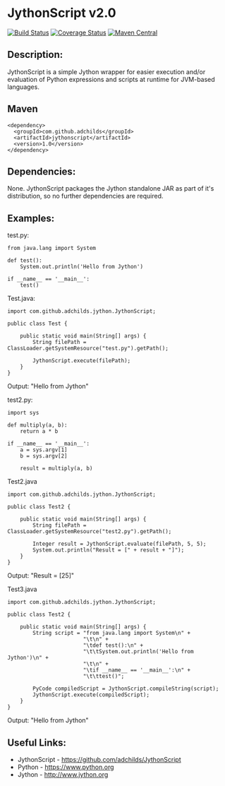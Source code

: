 # JythonScript v2.0

[![Build Status](https://travis-ci.org/adchilds/JythonScript.svg?branch=develop)](https://travis-ci.org/adchilds/JythonScript) [![Coverage Status](https://coveralls.io/repos/github/adchilds/JythonScript/badge.svg?branch=develop)](https://coveralls.io/github/adchilds/JythonScript?branch=develop) [![Maven Central](https://maven-badges.herokuapp.com/maven-central/com.github.adchilds/jythonscript/badge.svg)](http://search.maven.org/#artifactdetails%7Ccom.github.adchilds%7Cjythonscript%7C1.0%7C)

## Description:
JythonScript is a simple Jython wrapper for easier execution and/or evaluation of Python expressions and scripts at 
runtime for JVM-based languages.

## Maven

    <dependency>
      <groupId>com.github.adchilds</groupId>
      <artifactId>jythonscript</artifactId>
      <version>1.0</version>
    </dependency>

## Dependencies:
None. JythonScript packages the Jython standalone JAR as part of it's distribution, so no further dependencies are
required.

## Examples:

  test.py:
	
	from java.lang import System
	
	def test():
		System.out.println('Hello from Jython')
	
	if __name__ == '__main__':
		test()

  Test.java:

	import com.github.adchilds.jython.JythonScript;
	
	public class Test {
	
		public static void main(String[] args) {
			String filePath = ClassLoader.getSystemResource("test.py").getPath();
			
			JythonScript.execute(filePath);
		}
	}
	
  Output: "Hello from Jython"
  
  
  test2.py:
  	
	import sys
	
	def multiply(a, b):
		return a * b

	if __name__ == '__main__':
		a = sys.argv[1]
		b = sys.argv[2]

		result = multiply(a, b)

  Test2.java

	import com.github.adchilds.jython.JythonScript;
	
	public class Test2 {
	
		public static void main(String[] args) {
			String filePath = ClassLoader.getSystemResource("test2.py").getPath();
			
			Integer result = JythonScript.evaluate(filePath, 5, 5);
			System.out.println("Result = [" + result + "]");
		}
	}
	
  Output: "Result = [25]"


  Test3.java
  
    import com.github.adchilds.jython.JythonScript;
    	
    public class Test2 {
    	
    	public static void main(String[] args) {
    		String script = "from java.lang import System\n" +
                            "\t\n" +
                            "\tdef test():\n" +
                            "\t\tSystem.out.println('Hello from Jython')\n" +
                            "\t\n" +
                            "\tif __name__ == '__main__':\n" +
                            "\t\ttest()";
    		
    		PyCode compiledScript = JythonScript.compileString(script);
    		JythonScript.execute(compiledScript);
    	}
    }

  Output: "Hello from Jython"


## Useful Links:
* JythonScript - https://github.com/adchilds/JythonScript
* Python - https://www.python.org
* Jython - http://www.jython.org
